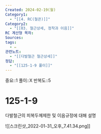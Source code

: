 ```yaml
---
Created: 2024-02-19(월)
Category1:
  - "[[4. RC(철콘)]]"
Category2:
  - "[[03. 철근상세, 정착과 이음]]"
RC 계산형 목차: 
Sources: 
tags:
  - ✏️
관련노트:
  - "[[다발철근 철근상세]]"
정답:
  - "[[125-1-9 풀이]]"
---
```

중요::1
풀이::X
반복도::5
#  125-1-9


다발철근의 피복두께제한 및 이음규정에 대해 설명

![[스크린샷_2022-01-31_오후_7.41.34.png]]